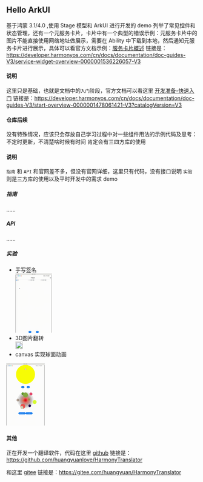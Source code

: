 ## Hello ArkUI
基于鸿蒙 3.1/4.0 ,使用 Stage 模型和 ArkUI 进行开发的 demo
列举了常见控件和状态管理，还有一个元服务卡片，卡片中有一个典型的错误示例：元服务卡片中的图片不能直接使用网络地址做展示，需要在 Ability
中下载到本地，然后通知元服务卡片进行展示，具体可以看官方文档示例：[服务卡片概述](https://developer.harmonyos.com/cn/docs/documentation/doc-guides-V3/service-widget-overview-0000001536226057-V3) 链接是：https://developer.harmonyos.com/cn/docs/documentation/doc-guides-V3/service-widget-overview-0000001536226057-V3
#### 说明
这里只是基础，也就是文档中的`入门`阶段，官方文档可以看这里 [开发准备-快速入门](https://developer.harmonyos.com/cn/docs/documentation/doc-guides-V3/start-overview-0000001478061421-V3?catalogVersion=V3)
链接是：https://developer.harmonyos.com/cn/docs/documentation/doc-guides-V3/start-overview-0000001478061421-V3?catalogVersion=V3

#### 仓库后续

没有特殊情况，应该只会存放自己学习过程中对一些组件用法的示例代码及思考：不定时更新，不清楚啥时候有时间
肯定会有三四方库的使用

#### 说明

`指南` 和 `API` 和官网差不多，但没有官网详细，这里只有代码，没有接口说明
`实验` 则是三方库的使用以及平时开发中的需求 demo


##### 指南

......

##### API

......

##### 实验

* 手写签名  
  <img src ="image/canvas_sign.gif" width=20% height=20%/>
* 3D图片翻转  
  <img src ="image/image_transfrom.gif" width=20% height=20%/>
* canvas 实现球面动画  
<img src ="image/canvas_ball_animation.gif" width=20% height=20%/>





#### 其他 

正在开发一个翻译软件，代码在这里 [github]( https://github.com/huangyuanlove/HarmonyTranslator) 链接是：https://github.com/huangyuanlove/HarmonyTranslator

和这里 [gitee]( https://gitee.com/huangyuan/HarmonyTranslator) 链接是：https://gitee.com/huangyuan/HarmonyTranslator
